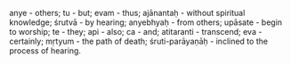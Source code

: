 anye - others; tu - but; evam - thus; ajānantaḥ - without spiritual knowledge; śrutvā - by hearing; anyebhyaḥ - from others; upāsate - begin to worship; te - they; api - also; ca - and; atitaranti - transcend; eva - certainly; mṛtyum - the path of death; śruti-parāyaṇāḥ - inclined to the process of hearing.